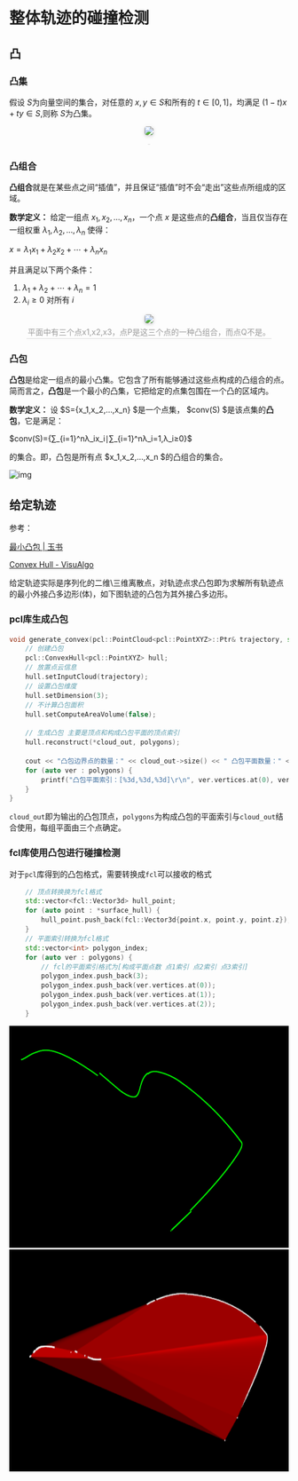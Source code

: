 # 整体轨迹的碰撞检测

## 凸

### 凸集

假设 $S$为向量空间的集合，对任意的 $x,y\in S$和所有的 $t\in [0,1]$，均满足 $(1-t)x+ty\in S$,则称 $S$为凸集。
<center>
    <img style="border-radius: 0.3125em;
    box-shadow: 0 2px 4px 0 rgba(34,36,38,.12),0 2px 10px 0 rgba(34,36,38,.08);" 
    src="https://upload.wikimedia.org/wikipedia/commons/thumb/6/6b/Convex_polygon_illustration1.svg/220px-Convex_polygon_illustration1.svg.png">
    <br>
    <div style="color:orange; border-bottom: 1px solid #d9d9d9;
    display: inline-block;
    color: #999;
    padding: 2px;"></div>
</center>



### 凸组合

**凸组合**就是在某些点之间“插值”，并且保证“插值”时不会“走出”这些点所组成的区域。

**数学定义：** 给定一组点 $x_1,x_2,…,x_n$，一个点 $x$ 是这些点的**凸组合**，当且仅当存在一组权重 $λ_1,λ_2,…,λ_n$ 使得：

$x=λ_1x_1+λ_2x_2+⋯+λ_nx_n$

并且满足以下两个条件：

1. $λ_1+λ_2+⋯+λ_n=1$
2. $λ_i≥0$ 对所有 $i$
<center>
    <img style="border-radius: 0.3125em;
    box-shadow: 0 2px 4px 0 rgba(34,36,38,.12),0 2px 10px 0 rgba(34,36,38,.08);" 
    src="https://upload.wikimedia.org/wikipedia/commons/thumb/c/c4/Convex_combination_illustration.svg/220px-Convex_combination_illustration.svg.png">
    <br>
    <div style="color:orange; border-bottom: 1px solid #d9d9d9;
    display: inline-block;
    color: #999;
    padding: 2px;">平面中有三个点x1,x2,x3，点P是这三个点的一种凸组合，而点Q不是。</div>
</center>

### 凸包

**凸包**是给定一组点的最小凸集。它包含了所有能够通过这些点构成的凸组合的点。简而言之，**凸包**是一个最小的凸集，它把给定的点集包围在一个凸的区域内。

**数学定义：** 设 $S={x_1,x_2,…,x_n} $是一个点集， $conv(S) $是该点集的**凸包**，它是满足：

$conv(S)={∑_{i=1}^nλ_ix_i∣∑_{i=1}^nλ_i=1,λ_i≥0}$

的集合。即，凸包是所有点 $x_1,x_2,…,x_n $的凸组合的集合。

![img](https://upload.wikimedia.org/wikipedia/commons/b/bc/ConvexHull.png)

## 给定轨迹

参考：

[最小凸包 | 玉书](https://maorey.github.io/blog/algorithm/melkman.html#melkman-算法-o-n)

[Convex Hull - VisuAlgo](https://visualgo.net/en/convexhull)

给定轨迹实际是序列化的二维\三维离散点，对轨迹点求凸包即为求解所有轨迹点的最小外接凸多边形(体)，如下图轨迹的凸包为其外接凸多边形。

### pcl库生成凸包

```cpp
void generate_convex(pcl::PointCloud<pcl::PointXYZ>::Ptr& trajectory, std::vector<pcl::Vertices>& polygons, pcl::PointCloud<pcl::PointXYZ>::Ptr& cloud_out) {
    // 创建凸包
    pcl::ConvexHull<pcl::PointXYZ> hull;
    // 放置点云信息
    hull.setInputCloud(trajectory);
    // 设置凸包维度
    hull.setDimension(3);  
    // 不计算凸包面积
    hull.setComputeAreaVolume(false);

    // 生成凸包 主要是顶点和构成凸包平面的顶点索引
    hull.reconstruct(*cloud_out, polygons);

    cout << "凸包边界点的数量：" << cloud_out->size() << " 凸包平面数量：" << polygons.size() << endl;
    for (auto ver : polygons) {
        printf("凸包平面索引：[%3d,%3d,%3d]\r\n", ver.vertices.at(0), ver.vertices.at(1), ver.vertices.at(2));
    }
}
```

`cloud_out`即为输出的凸包顶点，`polygons`为构成凸包的平面索引与`cloud_out`结合使用，每组平面由三个点确定。

### fcl库使用凸包进行碰撞检测

对于`pcl`库得到的凸包格式，需要转换成`fcl`可以接收的格式

```cpp
    // 顶点转换换为fcl格式
    std::vector<fcl::Vector3d> hull_point;
    for (auto point : *surface_hull) {
        hull_point.push_back(fcl::Vector3d{point.x, point.y, point.z});
    }
    // 平面索引转换为fcl格式
    std::vector<int> polygon_index;
    for (auto ver : polygons) {
        // fcl的平面索引格式为[构成平面点数 点1索引 点2索引 点3索引]
        polygon_index.push_back(3);
        polygon_index.push_back(ver.vertices.at(0));
        polygon_index.push_back(ver.vertices.at(1));
        polygon_index.push_back(ver.vertices.at(2));
    }
```

 <img src="https://github.com/whsleep/fcl_trial/blob/main/assets/image-20250417162052518.png"  height ="400" />

 <img src="https://github.com/whsleep/fcl_trial/blob/main/assets/image-20250417161934418.png"  height ="400" />


